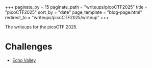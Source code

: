 +++
paginate_by = 15
paginate_path = "writeups/picoCTF2025"
title = "picoCTF2025"
sort_by = "date"
page_template = "blog-page.html"
redirect_to = "writeups/picoCTF2025/writeup"
+++


The writeups for the picoCTF 2025.

# Challenges

- [Echo Valley](@/writeups/picoCTF2025/echo.md)

